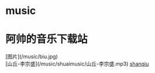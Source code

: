 # music

 <h1>阿帅的音乐下载站</h1>
 [图片](/music/biu.jpg)
</br>
 [山丘-李宗盛](/music/shuaimusic/山丘-李宗盛.mp3)
 <a href="/music/shuaimusic/山丘-李宗盛.mp3" download="1.mp3">shanqiu<a>


